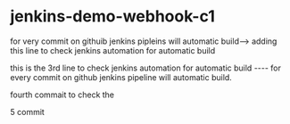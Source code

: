   # jenkins-demo-webhook-c1
   for very commit on githuib jenkins pipleins will automatic build--> adding this line to check jenkins automation for automatic build

 this is the 3rd line to check jenkins automation for automatic build ---- for every commit on github jenkins pipeline will automatic build.

  fourth commait to check the 


  5 commit

  
